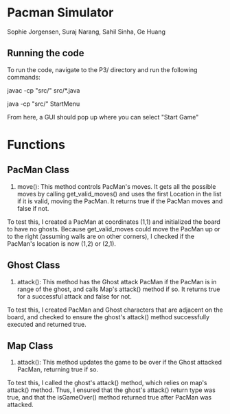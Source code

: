 # Pacman Simulator
Sophie Jorgensen, Suraj Narang, Sahil Sinha, Ge Huang

## Running the code
To run the code, navigate to the P3/ directory and run the following commands:

javac -cp "src/" src/*.java

java -cp "src/" StartMenu

From here, a GUI should pop up where you can select "Start Game"

# Functions

## PacMan Class
1. move(): This method controls PacMan's moves. It gets all the possible moves by calling get_valid_moves() and uses the first Location in the list if it is valid, moving the PacMan. It returns true if the PacMan moves and false if not.

To test this, I created a PacMan at coordinates (1,1) and initialized the board to have no ghosts. Because get_valid_moves could move the PacMan up or to the right (assuming walls are on other corners), I checked if the PacMan's location is now (1,2) or (2,1). 

## Ghost Class
1. attack(): This method has the Ghost attack PacMan if the PacMan is in range of the ghost, and calls Map's attack() method if so. It returns true for a successful attack and false for not.

To test this, I created PacMan and Ghost characters that are adjacent on the board, and checked to ensure the ghost's attack() method successfully executed and returned true.

## Map Class
1. attack(): This method updates the game to be over if the Ghost attacked PacMan, returning true if so.

To test this, I called the ghost's attack() method, which relies on map's attack() method. Thus, I ensured that the ghost's attack() return type was true, and that the isGameOver() method returned true after PacMan was attacked.